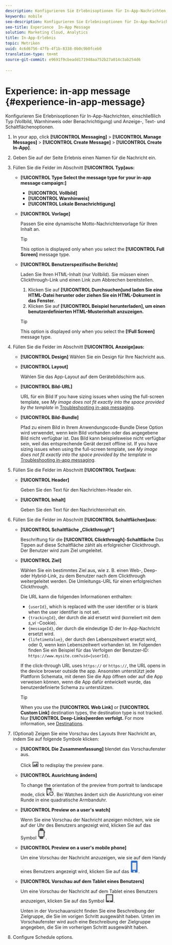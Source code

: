 ```yaml
---
description: Konfigurieren Sie Erlebnisoptionen für In-App-Nachrichten, einschließlich Typ (Vollbild, Warnhinweis oder Benachrichtigung) und Anzeige-, Text- und Schaltflächenoptionen.
keywords: mobile
seo-description: Konfigurieren Sie Erlebnisoptionen für In-App-Nachrichten, einschließlich Typ (Vollbild, Warnhinweis oder Benachrichtigung) und Anzeige-, Text- und Schaltflächenoptionen.
seo-title: Experience  In-App Message
solution: Marketing Cloud, Analytics
title: In-App-Erlebnis
topic: Metriken
uuid: 4c6d6756-47fb-4f1b-8338-0b0c9b0fceb0
translation-type: tm+mt
source-git-commit: e9691f9cbeadd171948aa752b27a014c3ab254d6

---
```



# Experience: in-app message {#experience-in-app-message}

Konfigurieren Sie Erlebnisoptionen für In-App-Nachrichten, einschließlich Typ (Vollbild, Warnhinweis oder Benachrichtigung) und Anzeige-, Text- und Schaltflächenoptionen.

1. In your app, click **[!UICONTROL Messaging]** &gt; **[!UICONTROL Manage Messages]** &gt; **[!UICONTROL Create Message]** &gt; **[!UICONTROL Create In-App]**.
1. Geben Sie auf der Seite Erlebnis einen Namen für die Nachricht ein.
1. Füllen Sie die Felder im Abschnitt **[!UICONTROL Typ]aus:**

   * **[!UICONTROL Type
Select the message type for your in-app message campaign:]**

      * **[!UICONTROL Vollbild]**
      * **[!UICONTROL Warnhinweis]**
      * **[!UICONTROL Lokale Benachrichtigung]**
   * **[!UICONTROL Vorlage]**

      Passen Sie eine dynamische Motto-Nachrichtenvorlage für Ihren Inhalt an.

      >[!TIP]
      >
      >This option is displayed only when you select the **[!UICONTROL Full Screen]** message type.

   * **[!UICONTROL Benutzerspezifische Berichte]**

      Laden Sie Ihren HTML-Inhalt (nur Vollbild). Sie müssen einen Clickthrough-Link und einen Link zum Abbrechen bereitstellen.

      1. Klicken Sie auf **[!UICONTROL Durchsuchen]und laden Sie eine HTML-Datei herunter oder ziehen Sie ein HTML-Dokument in das Fenster.**
      1. Klicken Sie auf **[!UICONTROL Beispiel herunterladen], um einen benutzerdefinierten HTML-Musterinhalt anzuzeigen.**
      >[!TIP]
      >
      >This option is displayed only when you select the **[!Full Screen]** message type.



1. Füllen Sie die Felder im Abschnitt **[!UICONTROL Anzeige]aus:**

   * **[!UICONTROL Design]**
   Wählen Sie ein Design für Ihre Nachricht aus.

   * **[!UICONTROL Layout]**

      Wählen Sie das App-Layout auf dem Gerätebildschirm aus.

   * **[!UICONTROL Bild-URL]**

      URL für ein Bild If you have sizing issues when using the full-screen template, see *My image does not fit exactly into the space provided by the template* in [Troubleshooting in-app messaging](/help/using/in-app-messaging/t-in-app-message/in-apps-ts.md).

   * **[!UICONTROL Bild-Bundle]**

      Pfad zu einem Bild in Ihrem Anwendungscode-Bundle Diese Option wird verwendet, wenn kein Bild vorhanden oder das angegebene Bild nicht verfügbar ist. Das Bild kann beispielsweise nicht verfügbar sein, weil das entsprechende Gerät derzeit offline ist. If you have sizing issues when using the full-screen template, see *My image does not fit exactly into the space provided by the template* in [Troubleshooting in-app messaging](/help/using/in-app-messaging/t-in-app-message/in-apps-ts.md).


1. Füllen Sie die Felder im Abschnitt **[!UICONTROL Text]aus:**

   * **[!UICONTROL Header]**

      Geben Sie den Text für den Nachrichten-Header ein.

   * **[!UICONTROL Inhalt]**

      Geben Sie den Text für den Nachrichteninhalt ein.

1. Füllen Sie die Felder im Abschnitt **[!UICONTROL Schaltflächen]aus:**

   * **[!UICONTROL Schaltfläche „Clickthrough“]**

      Beschriftung für die **[!UICONTROL Clickthrough]-Schaltfläche** Das Tippen auf diese Schaltfläche zählt als erfolgreicher Clickthrough. Der Benutzer wird zum Ziel umgeleitet.

   * **[!UICONTROL Ziel]**

      Wählen Sie ein bestimmtes Ziel aus, wie z. B. einen Web-, Deep- oder Hybrid-Link, zu dem Benutzer nach dem Clickthrough weitergeleitet werden. Die Umleitungs-URL für einen erfolgreichen Clickthrough.

      Die URL kann die folgenden Informationen enthalten:

      * `{userId}`, which is replaced with the user identifier or is blank when the user identifier is not set.
      * `{trackingId}`, der durch die aid ersetzt wird (korreliert mit dem *s_vi* -Cookie).
      * `{messageId}`, der durch die eindeutige ID der In-App-Nachricht ersetzt wird.
      * `{lifetimeValue}`, der durch den Lebenszeitwert ersetzt wird, oder 0, wenn kein Lebenszeitwert vorhanden ist.
      Im Folgenden finden Sie ein Beispiel für das Verfolgen der Benutzer-ID: `https://www.mysite.com?uid={userId}`.

      If the click-through URL uses `https://` or `https://`, the URL opens in the device browser outside the app. Ansonsten unterstützt jede Plattform Schemata, mit denen Sie die App öffnen oder auf die App verweisen können, wenn die App dafür entwickelt wurde, das benutzerdefinierte Schema zu unterstützen.

      >[!TIP]
      >
      >When you use the **[!UICONTROL Web Link]** or **[!UICONTROL Custom Link]** destination types, the destination type is not tracked. Nur **[!UICONTROL Deep-Links]werden verfolgt.** For more information, see [Destinations](/help/using/acquisition-main/c-create-destinations.md).


1. (Optional) Zeigen Sie eine Vorschau des Layouts Ihrer Nachricht an, indem Sie auf folgende Symbole klicken:

   * **[!UICONTROL Die Zusammenfassung]** blendet das Vorschaufenster aus.

      Click ![preview](assets/icon_preview.png) to redisplay the preview pane.

   * **[!UICONTROL Ausrichtung ändern]**

      To change the orientation of the preview from portrait to landscape mode, click ![orientation](assets/icon_orientation.png). Bei Watches ändert sich die Ausrichtung von einer Runde in eine quadratische Armbanduhr.

   * **[!UICONTROL Preview on a user's watch]**

      Wenn Sie eine Vorschau der Nachricht anzeigen möchten, wie sie auf der Uhr des Benutzers angezeigt wird, klicken Sie auf das Symbol ![für die Anzeige](assets/icon_watch.png).

   * **[!UICONTROL Preview on a user's mobile phone]**

      Um eine Vorschau der Nachricht anzuzeigen, wie sie auf dem Handy eines Benutzers angezeigt wird, klicken Sie auf das ![Telefonsymbol](assets/icon_phone.png).

   * **[!UICONTROL Vorschau auf dem Tablet eines Benutzers]**

      Um eine Vorschau der Nachricht auf dem Tablet eines Benutzers anzuzeigen, klicken Sie auf das Symbol ![für Tablets](assets/icon_tablet.png).

      Unten in der Vorschauansicht finden Sie eine Beschreibung der Zielgruppe, die Sie im vorigen Schritt ausgewählt haben. Unten im Vorschaufenster wird auch eine Beschreibung der Zielgruppe angegeben, die Sie im vorherigen Schritt ausgewählt haben.

1. Configure Schedule options.[](/help/using/in-app-messaging/t-in-app-message/c-schedule-in-app-message.md)
